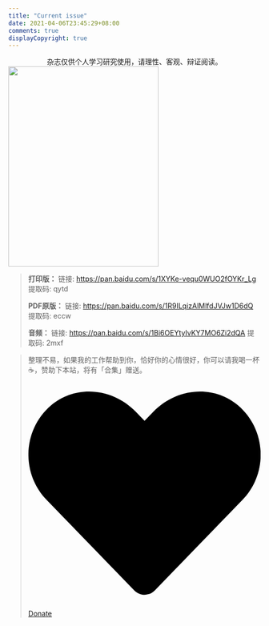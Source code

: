 ```yaml
---
title: "Current issue"
date: 2021-04-06T23:45:29+08:00
comments: true
displayCopyright: true 
---
```



<div style="text-align: center">杂志仅供个人学习研究使用，请理性、客观、辩证阅读。</div>

<img width=300 height=400 src='https://gitee.com/pylixm/picture/raw/master/2021-4-5/1617634068268-image.png'/>


> **打印版：** 链接: https://pan.baidu.com/s/1XYKe-vequ0WUO2fOYKr_Lg 提取码: qytd 
> 
> **PDF原版：** 链接: https://pan.baidu.com/s/1R9ILqizAlMlfdJVJw1D6dQ 提取码: eccw 
> 
> **音频：** 链接: https://pan.baidu.com/s/1Bi6OEYtyIvKY7MO6Zi2dQA 提取码: 2mxf 

> 整理不易，如果我的工作帮助到你，恰好你的心情很好，你可以请我喝一杯 ☕，赞助下本站，将有「合集」赠送。<a href='/donate/'><svg xmlns="http://www.w3.org/2000/svg" viewBox="0 0 512 512" class="icon donate"><path d="M462.3 62.6C407.5 15.9 326 24.3 275.7 76.2L256 96.5l-19.7-20.3C186.1 24.3 104.5 15.9 49.7 62.6c-62.8 53.6-66.1 149.8-9.9 207.9l193.5 199.8c12.5 12.9 32.8 12.9 45.3 0l193.5-199.8c56.3-58.1 53-154.3-9.8-207.9z"></path></svg> Donate</a>